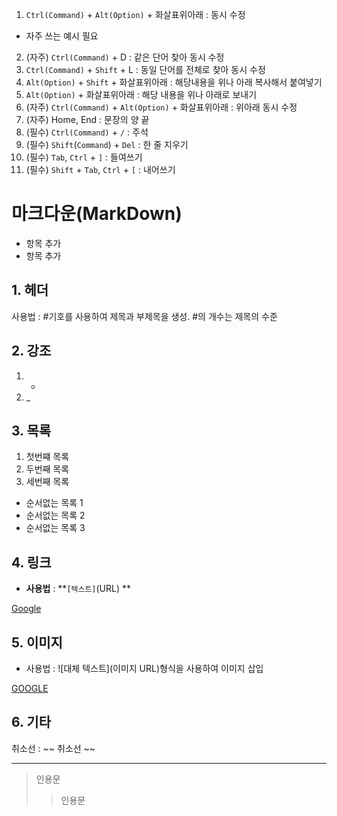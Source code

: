 
1. `Ctrl(Command)` + `Alt(Option)` + 화살표위아래 : 동시 수정
- 자주 쓰는 예시 필요
2. (자주) `Ctrl(Command)` + D : 같은 단어 찾아 동시 수정
3. `Ctrl(Command)` + `Shift` + L : 동일 단어를 전체로 찾아 동시 수정
4. `Alt(Option)` + `Shift` + 화살표위아래 : 해당내용을 위나 아래 복사해서 붙여넣기
5. `Alt(Option)` + 화살표위아래 : 해당 내용을 위나 아래로 보내기
6. (자주) `Ctrl(Command)` + `Alt(Option)` + 화살표위아래 : 위아래 동시 수정
7. (자주) Home, End : 문장의 양 끝
8. (필수) `Ctrl(Command)` + `/` : 주석
9. (필수) `Shift`(`Command`) + `Del` : 한 줄 지우기
10. (필수) `Tab`, `Ctrl` + `]` : 들여쓰기
11. (필수) `Shift` + `Tab`, `Ctrl` + `[` : 내어쓰기


# 마크다운(MarkDown)

*   항목 추가
*   항목 추가

## 1. 헤더
사용법 : #기호를 사용하여 제목과 부제목을 생성. #의 개수는 제목의 수준

## 2. 강조
1. *
2. _

## 3. 목록

1. 첫번쨰 목록
2. 두번째 목록
3. 세번째 목록

* 순서없는 목록 1
* 순서없는 목록 2
* 순서없는 목록 3

## 4. 링크
- **사용법** : **`[텍스트]`(URL) **

 [Google](http://www.google.com)

 ## 5. 이미지
- 사용법 : ![대체 텍스트](이미지 URL)형식을 사용하여 이미지 삽입

 [GOOGLE](https://image.kmib.co.kr/online_image/2014/1028/201410281021_61130008802253_1.jpg)


 ## 6. 기타
취소선 : ~~ 취소선 ~~

---

> 인용문
>> 인용문
